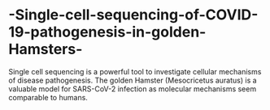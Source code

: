# -Single-cell-sequencing-of-COVID-19-pathogenesis-in-golden-Hamsters-
Single cell sequencing is a powerful tool to investigate cellular mechanisms of disease pathogenesis. The golden Hamster (Mesocricetus auratus) is a valuable model for SARS-CoV-2 infection as molecular mechanisms seem comparable to humans.
